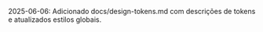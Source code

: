 2025-06-06: Adicionado docs/design-tokens.md com descrições de tokens e atualizados estilos globais.
